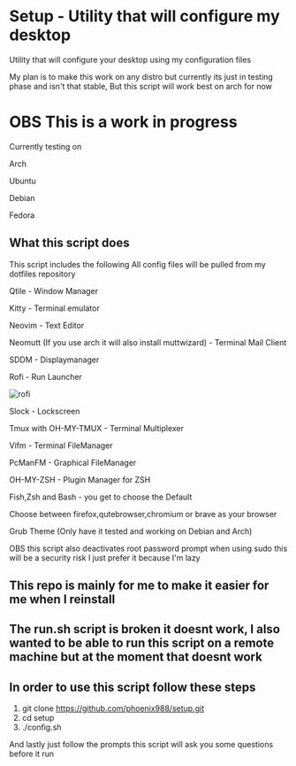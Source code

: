 # Setup - Utility that will configure my desktop

Utility that will configure your desktop using my configuration files

My plan is to make this work on any distro but currently its just in testing phase and isn't that stable, But this script will work best on arch for now

# OBS This is a work in progress
Currently testing on 

Arch 

Ubuntu

Debian

Fedora

## What this script does

This script includes the following
All config files will be pulled from my dotfiles repository

Qtile - Window Manager

Kitty - Terminal emulator

Neovim - Text Editor

Neomutt (If you use arch it will also install muttwizard) - Terminal Mail Client

SDDM - Displaymanager

Rofi - Run Launcher

![rofi](https://i.imgur.com/qy1yTFX.png)

Slock - Lockscreen

Tmux with OH-MY-TMUX - Terminal Multiplexer 

Vifm - Terminal FileManager

PcManFM - Graphical FileManager

OH-MY-ZSH - Plugin Manager for ZSH

Fish,Zsh and Bash - you get to choose the Default

Choose between firefox,qutebrowser,chromium or brave as your browser

Grub Theme (Only have it tested and working on Debian and Arch)

OBS this script also deactivates root password prompt when using sudo this will be a security risk I just prefer it because I'm lazy


## This repo is mainly for me to make it easier for me when I reinstall

## The run.sh script is broken it doesnt work, I also wanted to be able to run this script on a remote machine but at the moment that doesnt work


## In order to use this script follow these steps

1. git clone https://github.com/phoenix988/setup.git 
2. cd setup
3. ./config.sh


And lastly just follow the prompts this script will ask you some questions before it run


